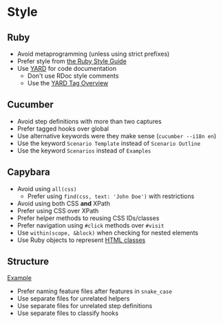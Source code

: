 # Style
## Ruby
* Avoid metaprogramming (unless using strict prefixes)
* Prefer style from [the Ruby Style Guide](https://github.com/bbatsov/ruby-style-guide#readme)
* Use [YARD](http://rubydoc.info/gems/yard/file/docs/GettingStarted.md) for code documentation
  * Don't use RDoc style comments
  * Use the [YARD Tag Overview](http://rubydoc.info/gems/yard/file/docs/Tags.md) 

## Cucumber
* Avoid step definitions with more than two captures
* Prefer tagged hooks over global
* Use alternative keywords were they make sense (`cucumber --i18n en`)
* Use the keyword `Scenario Template` instead of `Scenario Outline`
* Use the keyword `Scenarios` instead of `Examples`

## Capybara
* Avoid using `all(css)`
  * Prefer using `find(css, text: 'John Doe')` with restrictions
* Avoid using both CSS **and** XPath
* Prefer using CSS over XPath
* Prefer helper methods to reusing CSS IDs/classes
* Prefer navigation using `#click` methods over `#visit`
* Use `within(scope, &block)` when checking for nested elements
* Use Ruby objects to represent [HTML classes](http://www.w3schools.com/css/css_id_class.asp)

## Structure
[Example](structure.md)

* Prefer naming feature files after features in `snake_case`
* Use separate files for unrelated helpers
* Use separate files for unrelated step definitions
* Use separate files to classify hooks
